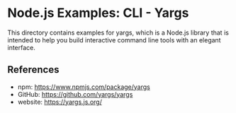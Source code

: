 # Node.js Examples: CLI - Yargs

This directory contains examples for yargs, which is a Node.js library that is intended to help you build interactive command line tools with an elegant interface.

## References

- npm: <https://www.npmjs.com/package/yargs>
- GitHub: <https://github.com/yargs/yargs>
- website: <https://yargs.js.org/>
